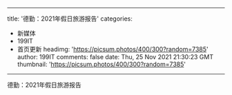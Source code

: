 
---
title: '德勤：2021年假日旅游报告'
categories: 
 - 新媒体
 - 199IT
 - 首页更新
headimg: 'https://picsum.photos/400/300?random=7385'
author: 199IT
comments: false
date: Thu, 25 Nov 2021 21:30:23 GMT
thumbnail: 'https://picsum.photos/400/300?random=7385'
---

<div>   
德勤：2021年假日旅游报告  
</div>
            
